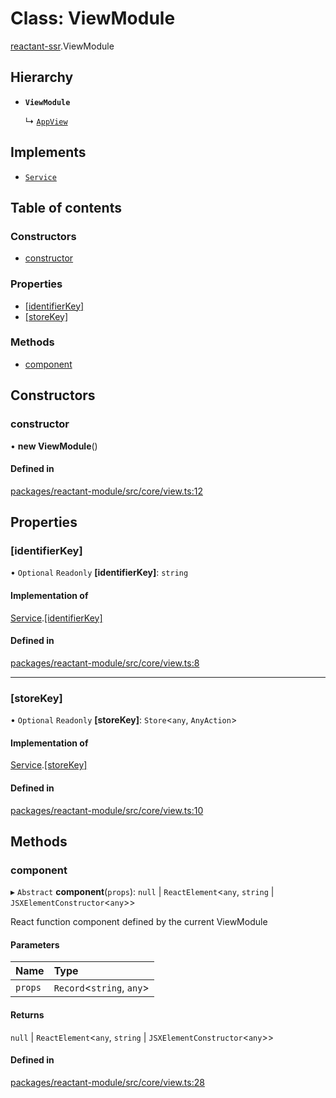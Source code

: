 # Class: ViewModule

[reactant-ssr](../modules/reactant_ssr.md).ViewModule

## Hierarchy

- **`ViewModule`**

  ↳ [`AppView`](reactant_ssr.AppView.md)

## Implements

- [`Service`](../interfaces/reactant_ssr.Service.md)

## Table of contents

### Constructors

- [constructor](reactant_ssr.ViewModule.md#constructor)

### Properties

- [[identifierKey]](reactant_ssr.ViewModule.md#[identifierkey])
- [[storeKey]](reactant_ssr.ViewModule.md#[storekey])

### Methods

- [component](reactant_ssr.ViewModule.md#component)

## Constructors

### constructor

• **new ViewModule**()

#### Defined in

[packages/reactant-module/src/core/view.ts:12](https://github.com/unadlib/reactant/blob/f66dad8a/packages/reactant-module/src/core/view.ts#L12)

## Properties

### [identifierKey]

• `Optional` `Readonly` **[identifierKey]**: `string`

#### Implementation of

[Service](../interfaces/reactant_ssr.Service.md).[[identifierKey]](../interfaces/reactant_ssr.Service.md#[identifierkey])

#### Defined in

[packages/reactant-module/src/core/view.ts:8](https://github.com/unadlib/reactant/blob/f66dad8a/packages/reactant-module/src/core/view.ts#L8)

___

### [storeKey]

• `Optional` `Readonly` **[storeKey]**: `Store`<`any`, `AnyAction`\>

#### Implementation of

[Service](../interfaces/reactant_ssr.Service.md).[[storeKey]](../interfaces/reactant_ssr.Service.md#[storekey])

#### Defined in

[packages/reactant-module/src/core/view.ts:10](https://github.com/unadlib/reactant/blob/f66dad8a/packages/reactant-module/src/core/view.ts#L10)

## Methods

### component

▸ `Abstract` **component**(`props`): ``null`` \| `ReactElement`<`any`, `string` \| `JSXElementConstructor`<`any`\>\>

React function component defined by the current ViewModule

#### Parameters

| Name | Type |
| :------ | :------ |
| `props` | `Record`<`string`, `any`\> |

#### Returns

``null`` \| `ReactElement`<`any`, `string` \| `JSXElementConstructor`<`any`\>\>

#### Defined in

[packages/reactant-module/src/core/view.ts:28](https://github.com/unadlib/reactant/blob/f66dad8a/packages/reactant-module/src/core/view.ts#L28)

